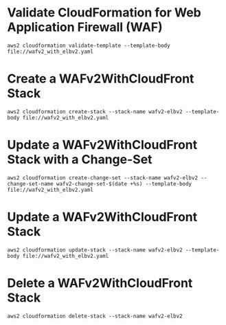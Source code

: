 # Validate CloudFormation for Web Application Firewall (WAF)

`aws2 cloudformation validate-template --template-body file://wafv2_with_elbv2.yaml`

# Create a WAFv2WithCloudFront Stack

`aws2 cloudformation create-stack --stack-name wafv2-elbv2 --template-body file://wafv2_with_elbv2.yaml`

# Update a WAFv2WithCloudFront Stack with a Change-Set

`aws2 cloudformation create-change-set --stack-name wafv2-elbv2 --change-set-name wafv2-change-set-$(date +%s) --template-body file://wafv2_with_elbv2.yaml`

# Update a WAFv2WithCloudFront Stack

`aws2 cloudformation update-stack --stack-name wafv2-elbv2 --template-body file://wafv2_with_elbv2.yaml`

# Delete a WAFv2WithCloudFront Stack

`aws2 cloudformation delete-stack --stack-name wafv2-elbv2`
